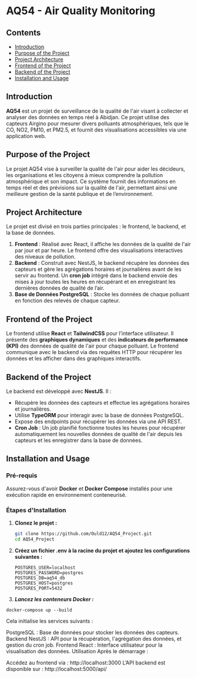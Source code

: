 # AQ54 - Air Quality Monitoring

## Contents

- [Introduction](#Introduction)
- [Purpose of the Project](#Purpose-of-the-Project)
- [Project Architecture](#Project-Architecture)
- [Frontend of the Project](#Frontend-of-the-Project)
- [Backend of the Project](#Backend-of-the-Project)
- [Installation and Usage](#Installation-and-Usage)


## Introduction 

**AQ54** est un projet de surveillance de la qualité de l'air visant à collecter et analyser des données en temps réel à Abidjan. Ce projet utilise des capteurs Airgino pour mesurer divers polluants atmosphériques, tels que le CO, NO2, PM10, et PM2.5, et fournit des visualisations accessibles via une application web.

## Purpose of the Project

Le projet AQ54 vise à surveiller la qualité de l'air pour aider les décideurs, les organisations et les citoyens à mieux comprendre la pollution atmosphérique et son impact. Ce système fournit des informations en temps réel et des prévisions sur la qualité de l'air, permettant ainsi une meilleure gestion de la santé publique et de l’environnement.

## Project Architecture

Le projet est divisé en trois parties principales : le frontend, le backend, et la base de données.

1. **Frontend** : Réalisé avec React, il affiche les données de la qualité de l'air par jour et par heure. Le frontend offre des visualisations interactives des niveaux de pollution.
2. **Backend** : Construit avec NestJS, le backend récupère les données des capteurs et gère les agrégations horaires et journalières avant de les servir au frontend. Un **cron job** intégré dans le backend envoie des mises à jour toutes les heures en récupérant et en enregistrant les dernières données de qualité de l’air.
3. **Base de Données PostgreSQL** : Stocke les données de chaque polluant en fonction des relevés de chaque capteur.

## Frontend of the Project

Le frontend utilise **React** et **TailwindCSS** pour l’interface utilisateur. Il présente des **graphiques dynamiques** et des **indicateurs de performance (KPI)** des données de qualité de l'air pour chaque polluant. Le frontend communique avec le backend via des requêtes HTTP pour récupérer les données et les afficher dans des graphiques interactifs.

## Backend of the Project

Le backend est développé avec **NestJS**. Il :
- Récupère les données des capteurs et effectue les agrégations horaires et journalières.
- Utilise **TypeORM** pour interagir avec la base de données PostgreSQL.
- Expose des endpoints pour récupérer les données via une API REST.
- **Cron Job** : Un job planifié fonctionne toutes les heures pour récupérer automatiquement les nouvelles données de qualité de l'air depuis les capteurs et les enregistrer dans la base de données.

## Installation and Usage

### Pré-requis

Assurez-vous d'avoir **Docker** et **Docker Compose** installés pour une exécution rapide en environnement conteneurisé.

### Étapes d'Installation

1. **Clonez le projet :**
   ```bash
   git clone https://github.com/Ould12/AQ54_Project.git 
   cd AQ54_Project

2. **Créez un fichier .env à la racine du projet et ajoutez les configurations suivantes :**

    ```
    POSTGRES_USER=localhost
    POSTGRES_PASSWORD=postgres
    POSTGRES_DB=aq54_db
    POSTGRES_HOST=postgres
    POSTGRES_PORT=5432 
    ```
3. ***Lancez les conteneurs Docker :***

```
docker-compose up --build
```
Cela initialise les services suivants :

PostgreSQL : Base de données pour stocker les données des capteurs.
Backend NestJS : API pour la récupération, l'agrégation des données, et gestion du cron job.
Frontend React : Interface utilisateur pour la visualisation des données.
Utilisation
Après le démarrage :

Accédez au frontend via : http://localhost:3000
L’API backend est disponible sur : http://localhost:5000/api/


